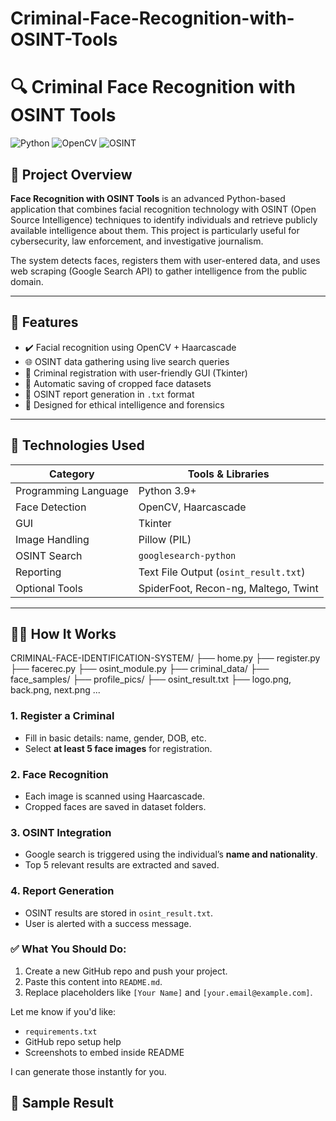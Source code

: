 # Criminal-Face-Recognition-with-OSINT-Tools
# 🔍 Criminal Face Recognition with OSINT Tools

![Python](https://img.shields.io/badge/Python-3.9+-blue?style=flat&logo=python)
![OpenCV](https://img.shields.io/badge/OpenCV-4.x-green?style=flat&logo=opencv)
![OSINT](https://img.shields.io/badge/OSINT-Automated-yellow?style=flat)

## 📌 Project Overview

**Face Recognition with OSINT Tools** is an advanced Python-based application that combines facial recognition technology with OSINT (Open Source Intelligence) techniques to identify individuals and retrieve publicly available intelligence about them. This project is particularly useful for cybersecurity, law enforcement, and investigative journalism.

The system detects faces, registers them with user-entered data, and uses web scraping (Google Search API) to gather intelligence from the public domain.

---

## 📸 Features

- ✔️ Facial recognition using OpenCV + Haarcascade
- 🌐 OSINT data gathering using live search queries
- 📝 Criminal registration with user-friendly GUI (Tkinter)
- 📁 Automatic saving of cropped face datasets
- 📄 OSINT report generation in `.txt` format
- 🧠 Designed for ethical intelligence and forensics

---

## 🧰 Technologies Used

| Category             | Tools & Libraries                            |
|----------------------|----------------------------------------------|
| Programming Language | Python 3.9+                                  |
| Face Detection       | OpenCV, Haarcascade                          |
| GUI                  | Tkinter                                      |
| Image Handling       | Pillow (PIL)                                 |
| OSINT Search         | `googlesearch-python`                        |
| Reporting            | Text File Output (`osint_result.txt`)        |
| Optional Tools       | SpiderFoot, Recon-ng, Maltego, Twint         |

---

## 🧑‍💻 How It Works

CRIMINAL-FACE-IDENTIFICATION-SYSTEM/
├── home.py
├── register.py
├── facerec.py
├── osint_module.py
├── criminal_data/
├── face_samples/
├── profile_pics/
├── osint_result.txt
├── logo.png, back.png, next.png ...

### 1. Register a Criminal
- Fill in basic details: name, gender, DOB, etc.
- Select **at least 5 face images** for registration.

### 2. Face Recognition
- Each image is scanned using Haarcascade.
- Cropped faces are saved in dataset folders.

### 3. OSINT Integration
- Google search is triggered using the individual’s **name and nationality**.
- Top 5 relevant results are extracted and saved.

### 4. Report Generation
- OSINT results are stored in `osint_result.txt`.
- User is alerted with a success message.

### ✅ What You Should Do:

1. Create a new GitHub repo and push your project.
2. Paste this content into `README.md`.
3. Replace placeholders like `[Your Name]` and `[your.email@example.com]`.

Let me know if you'd like:
- `requirements.txt`
- GitHub repo setup help
- Screenshots to embed inside README

I can generate those instantly for you.

## 🧪 Sample Result

